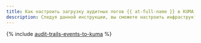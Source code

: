 ```yaml
---
title: Как настроить загрузку аудитных логов {{ at-full-name }} в KUMA
description: Следуя данной инструкции, вы сможете настроить инфраструктуру для экспорта аудитных логов {{ at-short-name }} в SIEM-систему KUMA.
---
```


{% include [audit-trails-events-to-kuma](../../_tutorials/security/audit-trails-events-to-kuma.md) %}
